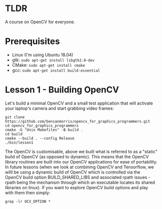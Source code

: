 # TLDR

A course on OpenCV for everyone.

# Prerequisites

- Linux (I'm using Ubuntu 18.04)
- gtk: `sudo apt-get install libgtk2.0-dev`
- CMake: `sudo apt-get install cmake`
- gcc: `sudo apt-get install build-essential`

# Lesson 1 - Building OpenCV
Let's build a minimal OpenCV and a small test application that will activate your laptop's camera and start grabbing video frames:
```
git clone https://github.com/bensanmorris/opencv_for_graphics_programmers.git
cd opencv_for_graphics_programmers
cmake -G "Unix Makefiles" -B build .
cd build
cmake --build . --config Release
./bin/lesson1
```
The OpenCV is customisable, above we built what is referred to as a "static" build of OpenCV (as opposed to dynamic). This means that the OpenCV library routines are built into our OpenCV applications for ease of portability. In future lessons (when we look at combining OpenCV and Tensorflow, we willl be using a dynamic build of OpenCV which is controlled via the OpenCV build option BUILD_SHARED_LIBS and associated rpath issues - rpath being the mechanism through which an executable locates its shared libraries on linux). If you want to explore OpenCV build options and play with them then simply:
```
grep -lr OCV_OPTION *
```
